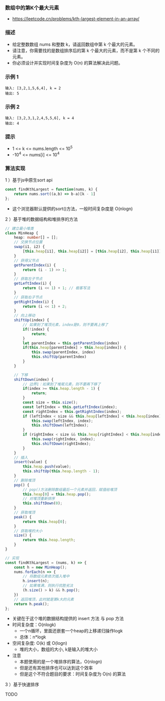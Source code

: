 ### 数组中的第K个最大元素

- https://leetcode.cn/problems/kth-largest-element-in-an-array/

### 描述

- 给定整数数组 nums 和整数 k，请返回数组中第 k 个最大的元素。
- 请注意，你需要找的是数组排序后的第 k 个最大的元素，而不是第 k 个不同的元素。
- 你必须设计并实现时间复杂度为 O(n) 的算法解决此问题。

### 示例 1

```
输入: [3,2,1,5,6,4], k = 2
输出: 5
```

### 示例 2

```
输入: [3,2,3,1,2,4,5,5,6], k = 4
输出: 4
```

### 提示

- 1 <= k <= nums.length <= $10^5$
- -$10^4$ <= nums[i] <= $10^4$

### 算法实现

1 ）基于js中原生sort api

```ts
const findKthLargest = function(nums, k) {
    return nums.sort((a,b) => b-a)[k - 1]
};
```

- 这个浏览器默认提供的sort()方法，一般时间复杂度是 O(nlogn)

2 ）基于堆的数据结构和堆排序的方法

```ts
// 建立最小堆类
class MinHeap {
    heap: number[] = [];
    // 交换节点位置
    swap(i1, i2) {
        [this.heap[i1], this.heap[i2]] = [this.heap[i2], this.heap[i1]];
    }
    // 获得父节点
    getParentIndex(i) {
        return (i - 1) >> 1;
    }
    // 获取左子节点
    getLeftIndex(i) {
        return (i << 1) + 1; // 极客写法
    }
    // 获取右子节点
    getRightIndex(i) {
        return (i << 1) + 2;
    }
    // 向上移动
    shiftUp(index) {
        // 如果到了堆顶元素，index是0，则不要再上移了
        if(!index) {
            return;
        }
        let parentIndex = this.getParentIndex(index)
        if(this.heap[parentIndex] > this.heap[index]) {
            this.swap(parentIndex, index)
            this.shiftUp(parentIndex)
        }
    }

    // 下移
    shiftDown(index) {
        // 边界1：如果到了堆尾元素，则不要再下移了
        if(index >= this.heap.length - 1) {
            return;
        }
        const size = this.size();
        const leftIndex = this.getLeftIndex(index);
        const rightIndex = this.getRightIndex(index);
        if (leftIndex < size && this.heap[leftIndex] < this.heap[index]) {
            this.swap(leftIndex, index);
            this.shiftDown(leftIndex);
        }
        if (rightIndex < size && this.heap[rightIndex] < this.heap[index]) {
            this.swap(rightIndex, index);
            this.shiftDown(rightIndex);
        }
    }
    // 插入
    insert(value) {
        this.heap.push(value);
        this.shiftUp(this.heap.length - 1);
    }
    // 删除堆顶
    pop() {
        // pop()方法删除数组最后一个元素并返回，赋值给堆顶
        this.heap[0] = this.heap.pop();
        // 对堆顶重新排序
        this.shiftDown(0);
    }
    // 获取堆顶
    peak() {
        return this.heap[0];
    }
    // 获取堆的大小
    size() {
        return this.heap.length;
    }
}

// 实现
const findKthLargest = (nums, k) => {
    const h = new MinHeap();
    nums.forEach(n => {
        // 将数组元素依次插入堆中
        h.insert(n);
        // 如果堆满，则执行优胜劣汰
        (h.size() > k) && h.pop();
    })
    // 返回堆顶，此时就是第k大的元素
    return h.peak();
};
```

- 关键在于这个堆的数据结构提供的 insert 方法 与 pop 方法
- 时间复杂度：O(nlogk)
    * 一个n循环，里面还嵌套一个heap的上移递归操作logk
    * 总体：n*logk
- 空间复杂度: O(k) 或 O(logn)
    * 堆的大小，数组的大小, k是输入的堆大小
- 注意
    * 本题使用的是一个堆排序的算法，O(nlogn)
    * 但是还有其他排序也可以达到这个效率
    * 但是这个不符合题目的要求：时间复杂度为 O(n) 的算法

3 ）基于快速排序

TODO

```ts

```
